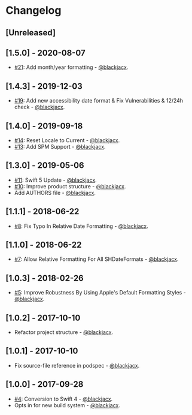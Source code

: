 # Changelog

## [Unreleased]

## [1.5.0] - 2020-08-07
* [#21](https://github.com/Blackjacx/SHDateFormatter/pull/21): Add month/year formatting - [@blackjacx](https://github.com/blackjacx).

## [1.4.3] - 2019-12-03
* [#19](https://github.com/Blackjacx/SHDateFormatter/pull/19): Add new accessibility date format & Fix Vulnerabilities & 12/24h check - [@blackjacx](https://github.com/blackjacx).

## [1.4.0] - 2019-09-18
* [#14](https://github.com/Blackjacx/SHDateFormatter/pull/14): Reset Locale to Current - [@blackjacx](https://github.com/blackjacx).
* [#13](https://github.com/Blackjacx/SHDateFormatter/pull/13): Add SPM Support - [@blackjacx](https://github.com/blackjacx).

## [1.3.0] - 2019-05-06
* [#11](https://github.com/Blackjacx/SHDateFormatter/pull/11): Swift 5 Update - [@blackjacx](https://github.com/blackjacx).
* [#10](https://github.com/Blackjacx/SHDateFormatter/pull/10): Improve product structure - [@blackjacx](https://github.com/blackjacx).
* Add AUTHORS file - [@blackjacx](https://github.com/blackjacx).

## [1.1.1] - 2018-06-22
* [#8](https://github.com/Blackjacx/SHDateFormatter/pull/8): Fix Typo In Relative Date Formatting - [@blackjacx](https://github.com/blackjacx).

## [1.1.0] - 2018-06-22
* [#7](https://github.com/Blackjacx/SHDateFormatter/pull/7): Allow Relative Formatting For All SHDateFormats - [@blackjacx](https://github.com/blackjacx).

## [1.0.3] - 2018-02-26
* [#5](https://github.com/Blackjacx/SHDateFormatter/pull/5): Improve Robustness By Using Apple's Default Formatting Styles - [@blackjacx](https://github.com/blackjacx).

## [1.0.2] - 2017-10-10
* Refactor project structure - [@blackjacx](https://github.com/blackjacx).

## [1.0.1] - 2017-10-10
* Fix source-file reference in podspec - [@blackjacx](https://github.com/blackjacx).

## [1.0.0] - 2017-09-28
* [#4](https://github.com/Blackjacx/SHDateFormatter/pull/4): Conversion to Swift 4 - [@blackjacx](https://github.com/blackjacx).
* Opts in for new build system - [@blackjacx](https://github.com/blackjacx).
